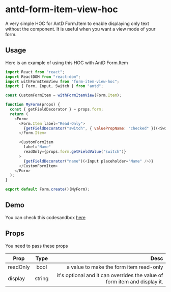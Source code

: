 # antd-form-item-view-hoc
A very simple HOC for AntD Form.Item to enable displaying only text without the component. It is useful when you want a view mode of your form.

## Usage 

Here is an example of using this HOC with AntD Form.Item 

```javascript
import React from "react";
import ReactDOM from "react-dom";
import withFormItemView from "form-item-view-hoc";
import { Form, Input, Switch } from "antd";

const CustomFormItem = withFormItemView(Form.Item);

function MyForm(props) {
  const { getFieldDecorator } = props.form;
  return (
    <Form>
      <Form.Item label="Read-Only">
        {getFieldDecorator("switch", { valuePropName: "checked" })(<Switch />)}
      </Form.Item>

      <CustomFormItem
        label="Name"
        readOnly={props.form.getFieldValue("switch")}
      >
        {getFieldDecorator("name")(<Input placeholder="Name" />)}
      </CustomFormItem>
    </Form>
  );
}

export default Form.create()(MyForm);

```

## Demo 
You can check this codesandbox [here](https://codesandbox.io/s/l7lp20zxkl)


## Props 

You need to pass these props 


| Prop        | Type           |Desc  |
| ------------- |:-------------:| -----:|
| readOnly    | bool | a value to make the form item read-only |
|display    | string      |   it's optional and it can overrides the value of form item and display it.  |
